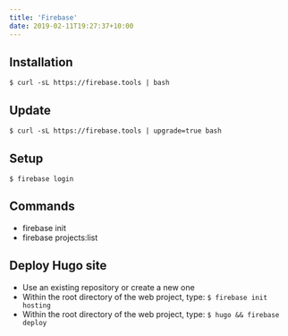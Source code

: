 ```yaml
---
title: 'Firebase'
date: 2019-02-11T19:27:37+10:00
---
```


## Installation

```
$ curl -sL https://firebase.tools | bash
```

## Update
```
$ curl -sL https://firebase.tools | upgrade=true bash
```

## Setup
```
$ firebase login
```

## Commands

- firebase init
- firebase projects:list


## Deploy Hugo site

- Use an existing repository or create a new one
- Within the root directory of the web project, type: `$ firebase init hosting`
- Within the root directory of the web project, type: `$ hugo && firebase deploy`
